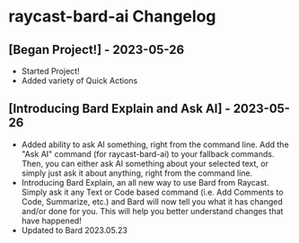 # raycast-bard-ai Changelog

## [Began Project!] - 2023-05-26

- Started Project!
- Added variety of Quick Actions

## [Introducing Bard Explain and Ask AI] - 2023-05-26

- Added ability to ask AI something, right from the command line. Add the "Ask AI" command (for raycast-bard-ai) to your fallback commands. Then, you can either ask AI something about your selected text, or simply just ask it about anything, right from the command line.
- Introducing Bard Explain, an all new way to use Bard from Raycast. Simply ask it any Text or Code based command (i.e. Add Comments to Code, Summarize, etc.) and Bard will now tell you what it has changed and/or done for you. This will help you better understand changes that have happened!
- Updated to Bard 2023.05.23